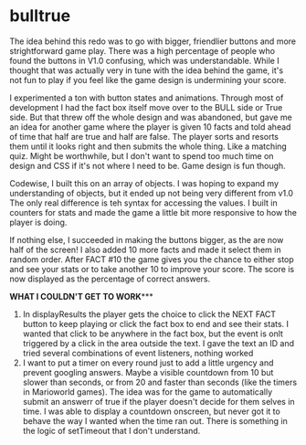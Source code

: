 # bulltrue
The idea behind this redo was to go with bigger, friendlier buttons and more strightforward game play. There was a high percentage of people who found the buttons in V1.0 confusing, which was understandable. While I thought that was actually very in tune with the idea behind the game, it's not fun to play if you feel like the game design is undermining your score.

I experimented a ton with button states and animations. Through most of development I had the fact box itself move over to the BULL side or True side. But that threw off the whole design and was abandoned, but gave me an idea for another game where the player is given 10 facts and told ahead of time that half are true and half are false. The player sorts and resorts them until it looks right and then submits the whole thing. Like a matching quiz. Might be worthwhile, but I don't want to spend too much time on design and CSS if it's not where I need to be. Game design is fun though.

Codewise, I built this on an array of objects. I was hoping to expand my understanding of objects, but it ended up not being very different from v1.0 The only real difference is teh syntax for accessing the values. I built in counters for stats and made the game a little bit more responsive to how the player is doing. 

If nothing else, I succeeded in making the buttons bigger, as the are now half of the screen! I also added 10 more facts and made it select them in random order. After FACT #10 the game gives you the chance to either stop and see your stats or to take another 10 to improve your score. The score is now displayed as the percentage of correct answers.

********************WHAT I COULDN'T GET TO WORK***********************
1) In displayResults the player gets the choice to click the NEXT FACT button to keep playing or click the fact box to end and see their stats. I wanted that click to be anywhere in the fact box, but the event is onlt triggered by a click in the area outside the text. I gave the text an ID and tried several combinations of event listeners, nothing worked
2) I want to put a timer on every round just to add a little urgency and prevent googling answers. Maybe a visible countdown from 10 but slower than seconds, or from 20 and faster than seconds (like the timers in Marioworld games). The idea was for the game to automatically submit an answerr of true if the player doesn't decide for them selves in time. I was able to display a countdown onscreen, but never got it to behave the way I wanted when the time ran out. There is something in the logic of setTimeout that I don't understand.
